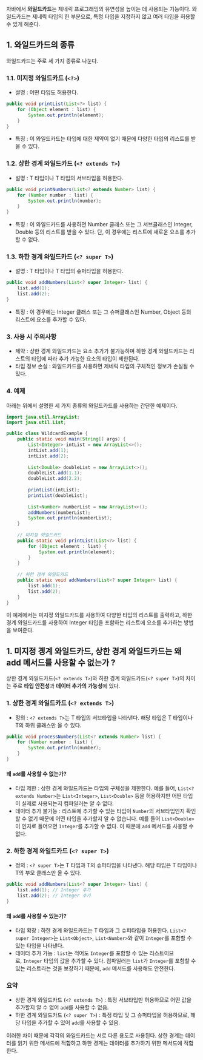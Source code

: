 자바에서 **와일드카드**는 제네릭 프로그래밍의 유연성을 높이는 데 사용되는 기능이다. 와일드카드는 제네릭 타입의 한 부분으로, 특정 타입을 지정하지 않고 여러 타입을 허용할 수 있게 해준다. 
## 1. 와일드카드의 종류
와일드카드는 주로 세 가지 종류로 나눈다.

### 1.1. 미지정 와일드카드 (`<?>`)

- 설명 : 어떤 타입도 허용한다.
```java 
public void printList(List<?> list) {
    for (Object element : list) {
        System.out.println(element);
    }
}
```
- 특징 : 이 와일드카드는 타입에 대한 제약이 없기 때문에 다양한 타입의 리스트를 받을 수 있다.

### 1.2. 상한 경계 와일드카드 (`<? extends T>`)

- 설명 : T 타입이나 T 타입의 서브타입을 허용한다.
```java
public void printNumbers(List<? extends Number> list) {
    for (Number number : list) {
        System.out.println(number);
    }
}
```
- 특징 : 이 와일드카드를 사용하면 Number 클래스 또는 그 서브클래스인 Integer, Double 등의 리스트를 받을 수 있다. 단, 이 경우에는 리스트에 새로운 요소를 추가할 수 없다.

### 1.3. 하한 경계 와일드카드 (`<? super T>`)
- 설명 : T 타입이나 T 타입의 슈퍼타입을 허용한다.
```java
public void addNumbers(List<? super Integer> list) {
    list.add(1);
    list.add(2);
}
```
- 특징 : 이 경우에는 Integer 클래스 또는 그 슈퍼클래스인 Number, Object 등의 리스트에 요소를 추가할 수 있다.
### 3. 사용 시 주의사항
- 제약 : 상한 경계 와일드카드는 요소 추가가 불가능하며 하한 경계 와일드카드는 리스트의 타입에 따라 추가 가능한 요소의 타입이 제한된다.
- 타입 정보 손실 : 와일드카드를 사용하면 제네릭 타입의 구체적인 정보가 손실될 수 있다.

### 4. 예제

아래는 위에서 설명한 세 가지 종류의 와일드카드를 사용하는 간단한 예제이다.
``` java
import java.util.ArrayList;
import java.util.List;

public class WildcardExample {
    public static void main(String[] args) {
        List<Integer> intList = new ArrayList<>();
        intList.add(1);
        intList.add(2);
        
        List<Double> doubleList = new ArrayList<>();
        doubleList.add(1.1);
        doubleList.add(2.2);
        
        printList(intList);
        printList(doubleList);
        
        List<Number> numberList = new ArrayList<>();
        addNumbers(numberList);
        System.out.println(numberList);
    }
    
    // 미지정 와일드카드
    public static void printList(List<?> list) {
        for (Object element : list) {
            System.out.println(element);
        }
    }
    
    // 하한 경계 와일드카드
    public static void addNumbers(List<? super Integer> list) {
        list.add(1);
        list.add(2);
    }
}
```
이 예제에서는 미지정 와일드카드를 사용하여 다양한 타입의 리스트를 출력하고, 하한 경계 와일드카드를 사용하여 Integer 타입을 포함하는 리스트에 요소를 추가하는 방법을 보여준다.

## 1.  미지정 곙계 와일드카드, 상한 경계 와일드카드는 왜 add 메서드를 사용할 수 없는가 ?
상한 경계 와일드카드(`<? extends T>`)와 하한 경계 와일드카드(`<? super T>`)의 차이는 주로 **타입 안전성**과 **데이터 추가의 가능성**에 있다. 

### 1. 상한 경계 와일드카드 (`<? extends T>`)
- 정의 : `<? extends T>`는 T 타입의 서브타입을 나타낸다. 해당 타입은 T 타입이나 T의 하위 클래스만 올 수 있다.
``` java
public void processNumbers(List<? extends Number> list) {
    for (Number number : list) {
        System.out.println(number);
    }
}
```
#### 왜 `add`를 사용할 수 없는가?
- 타입 제한 : 상한 경계 와일드카드는 타입의 구체성을 제한한다. 예를 들어, `List<? extends Number>`는 `List<Integer>`, `List<Double>` 등을 허용하지만 어떤 타입이 실제로 사용되는지 컴파일러는 알 수 없다.
- 데이터 추가 불가능 : 리스트에 추가할 수 있는 타입이 `Number`의 서브타입인지 확인할 수 없기 때문에 어떤 타입을 추가할지 알 수 없습니다. 예를 들어 `List<Double>`이 인자로 들어오면 `Integer`를 추가할 수 없다. 이 때문에 `add` 메서드를 사용할 수 없다.

### 2. 하한 경계 와일드카드 (`<? super T>`)

- 정의 : `<? super T>`는 T 타입과 T의 슈퍼타입을 나타낸다. 해당 타입은 T 타입이나 T의 부모 클래스만 올 수 있다.
``` java
public void addNumbers(List<? super Integer> list) {
    list.add(1); // Integer 추가
    list.add(2); // Integer 추가
}
```

#### 왜 `add`를 사용할 수 있는가?
- 타입 확장 : 하한 경계 와일드카드는 T 타입과 그 슈퍼타입을 허용한다. `List<? super Integer>`는 `List<Object>`, `List<Number>`와 같이 `Integer`를 포함할 수 있는 타입을 나타낸다.
- 데이터 추가 가능 : `list`는 적어도 `Integer`를 포함할 수 있는 리스트이므로, `Integer` 타입의 값을 추가할 수 있다. 컴파일러는 `list`가 `Integer`를 포함할 수 있는 리스트라는 것을 보장하기 때문에, `add` 메서드를 사용해도 안전한다.

### 요약

- 상한 경계 와일드카드 (`<? extends T>`) : 특정 서브타입만 허용하므로 어떤 값을 추가할지 알 수 없어 `add`를 사용할 수 없음.
- 하한 경계 와일드카드 (`<? super T>`) : 특정 타입 및 그 슈퍼타입을 허용하므로, 해당 타입을 추가할 수 있어 `add`를 사용할 수 있음.

이러한 차이 때문에 각각의 와일드카드는 서로 다른 용도로 사용된다. 상한 경계는 데이터를 읽기 위한 메서드에 적합하고 하한 경계는 데이터를 추가하기 위한 메서드에 적합한다.